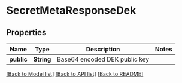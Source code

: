 # SecretMetaResponseDek

## Properties

Name | Type | Description | Notes
------------ | ------------- | ------------- | -------------
**public** | **String** | Base64 encoded DEK public key | 

[[Back to Model list]](../README.md#documentation-for-models) [[Back to API list]](../README.md#documentation-for-api-endpoints) [[Back to README]](../README.md)


